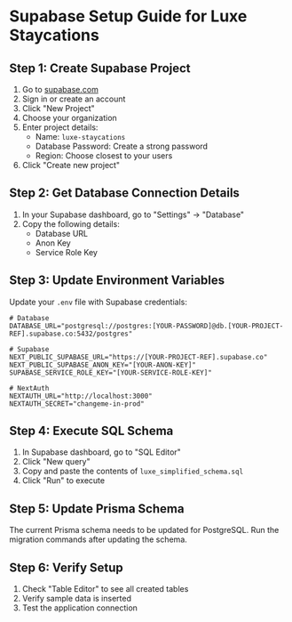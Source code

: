 # Supabase Setup Guide for Luxe Staycations

## Step 1: Create Supabase Project

1. Go to [supabase.com](https://supabase.com)
2. Sign in or create an account
3. Click "New Project"
4. Choose your organization
5. Enter project details:
   - Name: `luxe-staycations`
   - Database Password: Create a strong password
   - Region: Choose closest to your users
6. Click "Create new project"

## Step 2: Get Database Connection Details

1. In your Supabase dashboard, go to "Settings" → "Database"
2. Copy the following details:
   - Database URL
   - Anon Key
   - Service Role Key

## Step 3: Update Environment Variables

Update your `.env` file with Supabase credentials:

```env
# Database
DATABASE_URL="postgresql://postgres:[YOUR-PASSWORD]@db.[YOUR-PROJECT-REF].supabase.co:5432/postgres"

# Supabase
NEXT_PUBLIC_SUPABASE_URL="https://[YOUR-PROJECT-REF].supabase.co"
NEXT_PUBLIC_SUPABASE_ANON_KEY="[YOUR-ANON-KEY]"
SUPABASE_SERVICE_ROLE_KEY="[YOUR-SERVICE-ROLE-KEY]"

# NextAuth
NEXTAUTH_URL="http://localhost:3000"
NEXTAUTH_SECRET="changeme-in-prod"
```

## Step 4: Execute SQL Schema

1. In Supabase dashboard, go to "SQL Editor"
2. Click "New query"
3. Copy and paste the contents of `luxe_simplified_schema.sql`
4. Click "Run" to execute

## Step 5: Update Prisma Schema

The current Prisma schema needs to be updated for PostgreSQL. Run the migration commands after updating the schema.

## Step 6: Verify Setup

1. Check "Table Editor" to see all created tables
2. Verify sample data is inserted
3. Test the application connection
